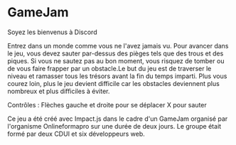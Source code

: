 # GameJam

Soyez les bienvenus à Discord

Entrez dans un monde comme vous ne l'avez jamais vu. Pour avancer dans le jeu, vous devez sauter
par-dessus des pièges tels que des trous et des piques. Si vous ne sautez pas au bon moment, vous risquez de tomber ou de vous faire
frapper par un obstacle.Le but du jeu est de traverser le niveau et ramasser tous les trésors avant la fin du temps imparti. Plus vous courez loin, plus le jeu devient
difficile car les obstacles deviennent plus nombreux et plus difficiles à éviter.

Contrôles :
Flèches gauche et droite pour se déplacer
X pour sauter

Ce jeu a été créé avec Impact.js dans le cadre d'un GameJam organisé par l'organisme Onlineformapro sur une durée de deux jours. Le groupe était formé par deux CDUI et six développeurs web.
